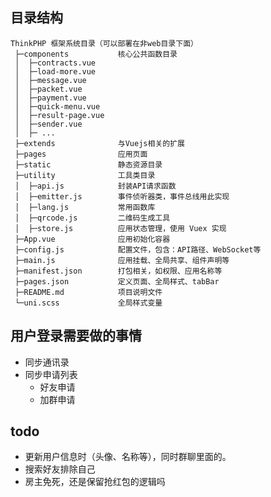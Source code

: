 ## 目录结构

```text
ThinkPHP 框架系统目录（可以部署在非web目录下面）
 ├─components           核心公共函数目录
 │  ├─contracts.vue
 │  ├─load-more.vue
 │  ├─message.vue
 │  ├─packet.vue
 │  ├─payment.vue
 │  ├─quick-menu.vue
 │  ├─result-page.vue
 │  ├─sender.vue
 │  ├─ ...
 ├─extends              与Vuejs相关的扩展
 ├─pages                应用页面
 ├─static               静态资源目录
 ├─utility              工具类目录
 │  ├─api.js            封装API请求函数
 │  ├─emitter.js        事件侦听器类，事件总线用此实现
 │  ├─lang.js           常用函数库
 │  ├─qrcode.js         二维码生成工具
 │  ├─store.js          应用状态管理，使用 Vuex 实现
 ├─App.vue              应用初始化容器
 ├─config.js            配置文件，包含：API路径、WebSocket等
 ├─main.js              应用挂载、全局共享、组件声明等
 ├─manifest.json        打包相关，如权限、应用名称等
 ├─pages.json           定义页面、全局样式、tabBar
 ├─README.md            项目说明文件
 └─uni.scss             全局样式变量
```


## 用户登录需要做的事情
- 同步通讯录
- 同步申请列表
    - 好友申请
    - 加群申请
    

## todo

- 更新用户信息时（头像、名称等），同时群聊里面的。
- 搜索好友排除自己
- 房主免死，还是保留抢红包的逻辑吗